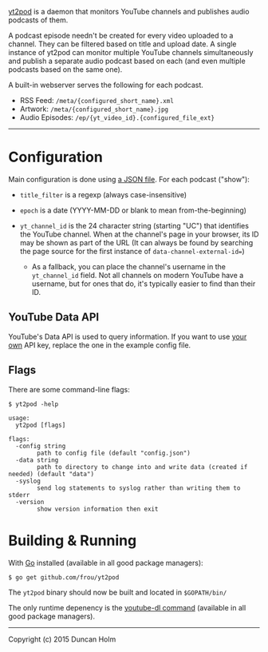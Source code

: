 [yt2pod] is a daemon that monitors YouTube channels and publishes audio
podcasts of them.

A podcast episode needn't be created for every video uploaded to a channel.
They can be filtered based on title and upload date. A single instance of
yt2pod can monitor multiple YouTube channels simultaneously and publish a
separate audio podcast based on each (and even multiple podcasts based on the
same one).

A built-in webserver serves the following for each podcast.
* RSS Feed: `/meta/{configured_short_name}.xml`
* Artwork: `/meta/{configured_short_name}.jpg`
* Audio Episodes: `/ep/{yt_video_id}.{configured_file_ext}`

---

# Configuration

Main configuration is done using [a JSON file][egcfg].
For each podcast ("show"):

* `title_filter` is a regexp (always case-insensitive)

* `epoch` is a date (YYYY-MM-DD or blank to mean from-the-beginning)

* `yt_channel_id` is the 24 character string (starting "UC") that identifies
the YouTube channel. When at the channel's page in your browser, its ID may
be shown as part of the URL (It can always be found by searching the page
source for the first instance of `data-channel-external-id=`)

    * As a fallback, you can place the channel's username in the
     `yt_channel_id` field. Not all channels on modern YouTube have a username,
     but for ones that do, it's typically easier to find than their ID.

## YouTube Data API

YouTube's Data API is used to query information. If you want to use [your
own][apikey] API key, replace the one in the example config file.

## Flags

There are some command-line flags:

```text
$ yt2pod -help

usage:
  yt2pod [flags]

flags:
  -config string
        path to config file (default "config.json")
  -data string
        path to directory to change into and write data (created if needed) (default "data")
  -syslog
        send log statements to syslog rather than writing them to stderr
  -version
        show version information then exit
```


# Building & Running

With [Go] installed (available in all good package managers):

`$ go get github.com/frou/yt2pod`

The `yt2pod` binary should now be built and located in `$GOPATH/bin/`

The only runtime depenency is the [youtube-dl command][ytdl] (available in all
good package managers).

---

Copyright (c) 2015 Duncan Holm



[yt2pod]: https://github.com/frou/yt2pod
[egcfg]: https://github.com/frou/yt2pod/blob/master/example_config.json
[ytdl]: https://rg3.github.io/youtube-dl/
[apikey]: https://developers.google.com/youtube/registering_an_application
[go]: https://golang.org/
